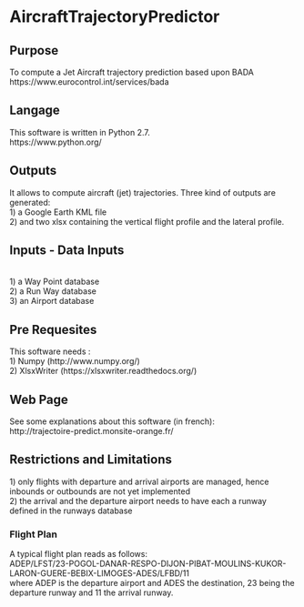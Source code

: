 # AircraftTrajectoryPredictor
<h2> Purpose </h2>
To compute a Jet Aircraft trajectory prediction based upon BADA<br>
https://www.eurocontrol.int/services/bada

<h2> Langage </h2>
This software is written in Python 2.7.<br>
https://www.python.org/

<h2> Outputs </h2>
It allows to compute aircraft (jet) trajectories. 
Three kind of outputs are generated: 
<br>1) a Google Earth KML file
<br>2) and two xlsx containing the vertical flight profile and the lateral profile.
<br>

<h2> Inputs - Data Inputs </h2>
<br> 1) a Way Point database
<br> 2) a Run Way database
<br> 3) an Airport database

<h2> Pre Requesites </h2>
This software needs :
<br>1) Numpy (http://www.numpy.org/)
<br>2) XlsxWriter (https://xlsxwriter.readthedocs.org/)

<h2> Web Page </h2>
See some explanations about this software (in french):<br>
http://trajectoire-predict.monsite-orange.fr/

<h2> Restrictions and Limitations </h2>
1) only flights with departure and arrival airports are managed, hence inbounds or outbounds are not yet implemented <br>
2) the arrival and the departure airport needs to have each a runway defined in the runways database

<h3> Flight Plan </h3>
A typical flight plan reads as follows:<br>
ADEP/LFST/23-POGOL-DANAR-RESPO-DIJON-PIBAT-MOULINS-KUKOR-LARON-GUERE-BEBIX-LIMOGES-ADES/LFBD/11<br>
where ADEP is the departure airport and ADES the destination, 23 being the departure runway and 11 the arrival runway.



